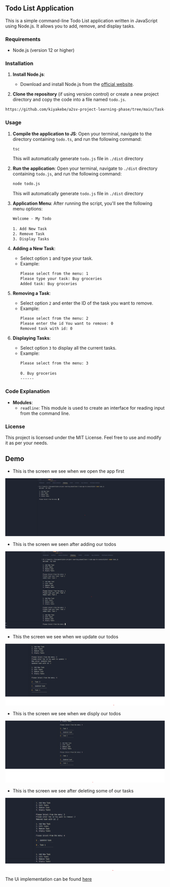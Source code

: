 
## Todo List Application

This is a simple command-line Todo List application written in JavaScript using Node.js. It allows you to add, remove, and display tasks.

### Requirements

- Node.js (version 12 or higher)

### Installation

1. **Install Node.js**:
   - Download and install Node.js from the [official website](https://nodejs.org/).

2. **Clone the repository** (if using version control) or create a new project directory and copy the code into a file named `todo.js`.

```bash
https://github.com/kiyakebe/a2sv-project-learning-phase/tree/main/Task-2%20todo-app-ts-console
```

### Usage

1. **Compile the application to JS**:
   Open your terminal, navigate to the directory containing `todo.ts`, and run the following command:
   ```sh
   tsc
   ```
   This will automatically generate `todo.js` file in `./dist` directory

2. **Run the application**:
   Open your terminal, navigate to `./dist` directory containing `todo.js`, and run the following command:
   ```sh
   node todo.js
   ```
   This will automatically generate `todo.js` file in `./dist` directory

3. **Application Menu**:
   After running the script, you'll see the following menu options:
   ```
   Welcome - My Todo

   1. Add New Task
   2. Remove Task
   3. Display Tasks
   ```

4. **Adding a New Task**:
   - Select option `1` and type your task.
   - Example:
     ```
     Please select from the menu: 1
     Please type your task: Buy groceries
     Added task: Buy groceries
     ```

5. **Removing a Task**:
   - Select option `2` and enter the ID of the task you want to remove.
   - Example:
     ```
     Please select from the menu: 2
     Please enter the id You want to remove: 0
     Removed task with id: 0
     ```

6. **Displaying Tasks**:
   - Select option `3` to display all the current tasks.
   - Example:
     ```
     Please select from the menu: 3

     0. Buy groceries
     ------
     ```

### Code Explanation

- **Modules**:
  - `readline`: This module is used to create an interface for reading input from the command line.


### License

This project is licensed under the MIT License. Feel free to use and modify it as per your needs.


## Demo

- This is the screen we see when we open the app first

![App Screenshot](https://github.com/kiyakebe/a2sv-project-learning-phase/blob/main/Task-2%20todo-app-ts-console/demo-image/demo-1.png)

- This is the screen we seen after adding our todos

![App Screenshot](https://github.com/kiyakebe/a2sv-project-learning-phase/blob/main/Task-2%20todo-app-ts-console/demo-image/demo-2.png)

- This the screen we see when we update our todos

![App Screenshot](https://github.com/kiyakebe/a2sv-project-learning-phase/blob/main/Task-2%20todo-app-ts-console/demo-image/demo-3.png)

- This is the screen we see when we disply our todos

![App Screenshot](https://github.com/kiyakebe/a2sv-project-learning-phase/blob/main/Task-2%20todo-app-ts-console/demo-image/demo-4.png)

- This is the screen we see after deleting some of our tasks

![App Screenshot](https://github.com/kiyakebe/a2sv-project-learning-phase/blob/main/Task-2%20todo-app-ts-console/demo-image/demo-5.png)

The Ui implementation can be found [here](https://github.com/kiyakebe/a2sv-project-learning-phase/tree/main/Task-2%20todo-app-with-ts)